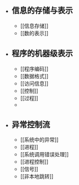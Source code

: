 - ## 信息的存储与表示
	- [[信息存储]]
	- [[数的表示]]
- ## 程序的机器级表示
	- [[程序编码]]
	- [[数据格式]]
	- [[访问信息]]
	- [[控制]]
	- [[过程]]
	-
- ## 异常控制流
	- [[系统中的异常]]
	- [[进程]]
	- [[系统调用错误处理]]
	- [[进程控制]]
	- [[信号]]
	- [[非本地跳转]]
